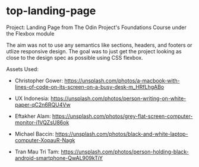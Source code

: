 # top-landing-page
Project: Landing Page from The Odin Project's Foundations Course under the Flexbox module

The aim was not to use any semantics like sections, headers, and footers or utlize responsive design. The goal was to just get the project looking as close to the design spec as possible using CSS flexbox.


Assets Used:
- Christopher Gower: https://unsplash.com/photos/a-macbook-with-lines-of-code-on-its-screen-on-a-busy-desk-m_HRfLhgABo

- UX Indonesia: https://unsplash.com/photos/person-writing-on-white-paper-qC2n6RQU4Vw

- Eftakher Alam: https://unsplash.com/photos/grey-flat-screen-computer-monitor-i1VQZsU86ok

- Michael Baccin: https://unsplash.com/photos/black-and-white-laptop-computer-XopauR-Nagk

- Tran Mau Tri Tam: https://unsplash.com/photos/person-holding-black-android-smartphone-QwAL909kTiY

